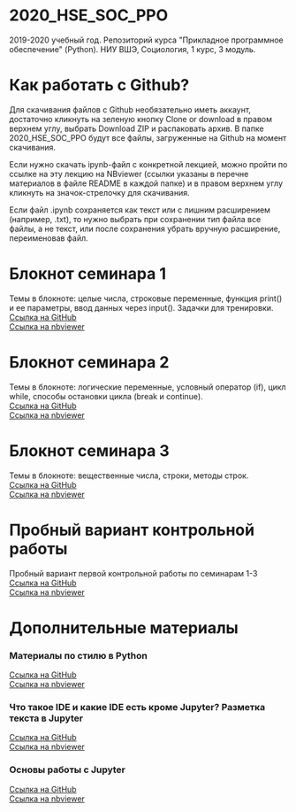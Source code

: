 # 2020_HSE_SOC_PPO
 2019-2020 учебный год. Репозиторий курса "Прикладное программное обеспечение" (Python). НИУ ВШЭ, Социология, 1 курс, 3 модуль.

# Как работать с Github?
Для скачивания файлов с Github необязательно иметь аккаунт, достаточно кликнуть на зеленую кнопку Clone or download в правом верхнем углу, выбрать Download ZIP и распаковать архив. В папке 2020_HSE_SOC_PPO будут все файлы, загруженные на Github на момент скачивания.

Если нужно скачать ipynb-файл с конкретной лекцией, можно пройти по ссылке на эту лекцию на NBviewer (ссылки указаны в перечне материалов в файле README в каждой папке) и в правом верхнем углу кликнуть на значок-стрелочку для скачивания.

Если файл .ipynb сохраняется как текст или с лишним расширением (например, .txt), то нужно выбрать при сохранении тип файла все файлы, а не текст, или после сохранения убрать вручную расширение, переименовав файл.


# Блокнот семинара 1
Темы в блокноте: целые числа, строковые переменные, функция print() и ее параметры, ввод данных через input(). Задачки для тренировки.  
[Ссылка на GitHub](https://github.com/rogovich/2020_HSE_SOC_PPO/blob/master/1%20Seminar/2020_SOC_PPO_1_Seminar.ipynb)  
[Ссылка на nbviewer](https://nbviewer.jupyter.org/github/rogovich/2020_HSE_SOC_PPO/blob/master/1%20Seminar/2020_SOC_PPO_1_Seminar.ipynb)

# Блокнот семинара 2
Темы в блокноте: логические переменные, условный оператор (if), цикл while, способы остановки цикла (break и continue).  
[Ссылка на GitHub](https://github.com/rogovich/2020_HSE_SOC_PPO/blob/master/2%20Seminar/2020_SOC_PPO_2_Seminar.ipynb)  
[Ссылка на nbviewer](https://nbviewer.jupyter.org/github/rogovich/2020_HSE_SOC_PPO/blob/master/2%20Seminar/2020_SOC_PPO_2_Seminar.ipynb)
 
# Блокнот семинара 3
Темы в блокноте: вещественные числа, строки, методы строк.  
[Ссылка на GitHub](https://github.com/rogovich/2020_HSE_SOC_PPO/blob/master/3%20Seminar/2020_SOC_PPO_3_Seminar.ipynb)    
[Ссылка на nbviewer](https://nbviewer.jupyter.org/github/rogovich/2020_HSE_SOC_PPO/blob/master/3%20Seminar/2020_SOC_PPO_3_Seminar.ipynb)

# Пробный вариант контрольной работы
Пробный вариант первой контрольной работы по семинарам 1-3  
[Ссылка на GitHub](https://github.com/rogovich/2020_HSE_SOC_PPO/blob/master/1_Test/2020_HSE_SOC_PPO_Test1_Mock.ipynb)  
[Ссылка на nbviewer](https://nbviewer.jupyter.org/github/rogovich/2020_HSE_SOC_PPO/blob/master/1_Test/2020_HSE_SOC_PPO_Test1_Mock.ipynb)

# Дополнительные материалы 

### Материалы по стилю в Python
[Ссылка на GitHub](https://github.com/rogovich/2020_HSE_SOC_PPO/blob/master/1%20Seminar/1_Seminar_Coding_Style.ipynb)  
[Ссылка на nbviewer](https://nbviewer.jupyter.org/github/rogovich/2020_HSE_SOC_PPO/blob/master/1%20Seminar/1_Seminar_Coding_Style.ipynb)

### Что такое IDE и какие IDE есть кроме Jupyter? Разметка текста в Jupyter
[Ссылка на GitHub](https://github.com/rogovich/2020_HSE_SOC_PPO/blob/master/1%20Seminar/1_Seminar_IDE.ipynb)  
[Ссылка на nbviewer](https://nbviewer.jupyter.org/github/rogovich/2020_HSE_SOC_PPO/blob/master/1%20Seminar/1_Seminar_IDE.ipynb)

### Основы работы с Jupyter
[Ссылка на GitHub](https://github.com/rogovich/2020_HSE_SOC_PPO/blob/master/1%20Seminar/1_Seminar_Intro_Jupyter.ipynb)  
[Ссылка на nbviewer](https://nbviewer.jupyter.org/github/rogovich/2020_HSE_SOC_PPO/blob/master/1%20Seminar/1_Seminar_Intro_Jupyter.ipynb)

